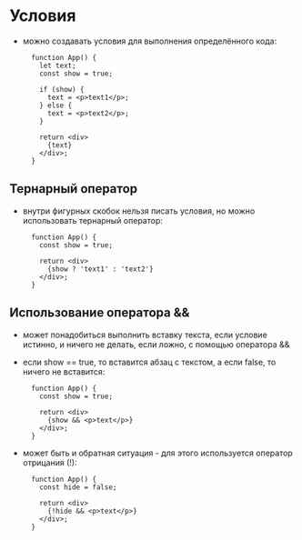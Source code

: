# Условия

- можно создавать условия для выполнения определённого кода:

        function App() {
          let text;
          const show = true;
          
          if (show) {
            text = <p>text1</p>;
          } else {
            text = <p>text2</p>;
          }
          
          return <div>
            {text}
          </div>;
        }

## Тернарный оператор

- внутри фигурных скобок нельзя писать условия, но можно использовать тернарный оператор:

        function App() {
          const show = true;
          
          return <div>
            {show ? 'text1' : 'text2'}
          </div>;
        }

## Использование оператора &&

- может понадобиться выполнить вставку текста, если условие истинно, и ничего не делать, если ложно, с помощью оператора &&

- если show == true, то вставится абзац с текстом, а если false, то ничего не вставится:

        function App() {
          const show = true;
          
          return <div>
            {show && <p>text</p>}
          </div>;
        }

- может быть и обратная ситуация - для этого используется оператор отрицания (!):

        function App() {
          const hide = false;
          
          return <div>
            {!hide && <p>text</p>}
          </div>;
        }